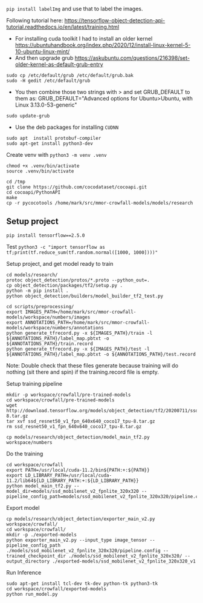 `pip install labelImg` and use that to label the images.

Following tutorial here: https://tensorflow-object-detection-api-tutorial.readthedocs.io/en/latest/training.html


- For installing cuda toolkit I had to install an older kernel https://ubuntuhandbook.org/index.php/2020/12/install-linux-kernel-5-10-ubuntu-linux-mint/
- And then upgrade grub https://askubuntu.com/questions/216398/set-older-kernel-as-default-grub-entry
```
sudo cp /etc/default/grub /etc/default/grub.bak
sudo -H gedit /etc/default/grub
```
- You then combine those two strings with > and set GRUB_DEFAULT to them as: GRUB_DEFAULT="Advanced options for Ubuntu>Ubuntu, with Linux 3.13.0-53-generic"

```
sudo update-grub
```
- Use the deb packages for installing `CUDNN`

```
sudo apt  install protobuf-compiler
sudo apt-get install python3-dev
```

Create venv with `python3 -m venv .venv`
```
chmod +x .venv/bin/activate
source .venv/bin/activate
```

```
cd /tmp
git clone https://github.com/cocodataset/cocoapi.git
cd cocoapi/PythonAPI
make
cp -r pycocotools /home/mark/src/mmor-crowfall-models/models/research
```

Setup project
---

```
pip install tensorflow==2.5.0
```

Test
`python3 -c "import tensorflow as tf;print(tf.reduce_sum(tf.random.normal([1000, 1000])))"`

Setup project, and get model ready to train
```
cd models/research/
protoc object_detection/protos/*.proto --python_out=.
cp object_detection/packages/tf2/setup.py .
python -m pip install .
python object_detection/builders/model_builder_tf2_test.py
```

```
cd scripts/preprocessing/
export IMAGES_PATH=/home/mark/src/mmor-crowfall-models/workspace/numbers/images
export ANNOTATIONS_PATH=/home/mark/src/mmor-crowfall-models/workspace/numbers/annotations
python generate_tfrecord.py -x ${IMAGES_PATH}/train -l ${ANNOTATIONS_PATH}/label_map.pbtxt -o ${ANNOTATIONS_PATH}/train.record
python generate_tfrecord.py -x ${IMAGES_PATH}/test -l ${ANNOTATIONS_PATH}/label_map.pbtxt -o ${ANNOTATIONS_PATH}/test.record
```
Note: Double check that these files generate because training will do nothing (sit there and spin) if the training.record file is empty.

Setup training pipeline
```
mkdir -p workspace/crowfall/pre-trained-models
cd workspace/crowfall/pre-trained-models
wget http://download.tensorflow.org/models/object_detection/tf2/20200711/ssd_resnet50_v1_fpn_640x640_coco17_tpu-8.tar.gz
tar xvf ssd_resnet50_v1_fpn_640x640_coco17_tpu-8.tar.gz
rm ssd_resnet50_v1_fpn_640x640_coco17_tpu-8.tar.gz
```

```
cp models/research/object_detection/model_main_tf2.py workspace/numbers
```

Do the training
```
cd workspace/crowfall
export PATH=/usr/local/cuda-11.2/bin${PATH:+:${PATH}}
export LD_LIBRARY_PATH=/usr/local/cuda-11.2/lib64${LD_LIBRARY_PATH:+:${LD_LIBRARY_PATH}}
python model_main_tf2.py --model_dir=models/ssd_mobilenet_v2_fpnlite_320x320 --pipeline_config_path=models/ssd_mobilenet_v2_fpnlite_320x320/pipeline.config
```

Export model
```
cp models/research/object_detection/exporter_main_v2.py workspace/crowfall/
cd workspace/crowfall/
mkdir -p ./exported-models
python exporter_main_v2.py --input_type image_tensor --pipeline_config_path ./models/ssd_mobilenet_v2_fpnlite_320x320/pipeline.config --trained_checkpoint_dir ./models/ssd_mobilenet_v2_fpnlite_320x320/ --output_directory ./exported-models/ssd_mobilenet_v2_fpnlite_320x320_v1
```

Run Inference
```
sudo apt-get install tcl-dev tk-dev python-tk python3-tk
cd workspace/crowfall/exported-models
python run_model.py
```
